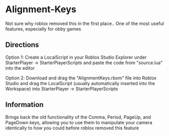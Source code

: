 # Alignment-Keys
Not sure why roblox removed this in the first place.. One of the most useful features, especially for obby games

## Directions
Option 1: Create a LocalScript in your Roblox Studio Explorer under StarterPlayer -> StarterPlayerScripts and paste the code from "source.lua" into the editor

Option 2: Download and drag the "AlignmentKeys.rbxm" file into Roblox Studio and drag the LocalScript (usually automatically inserted into the Workspace) into StarterPlayer -> StarterPlayerScripts

## Information
Brings back the old functionality of the Comma, Period, PageUp, and PageDown keys, allowing you to use them to manipulate your camera identically to how you could before roblox removed this feature
